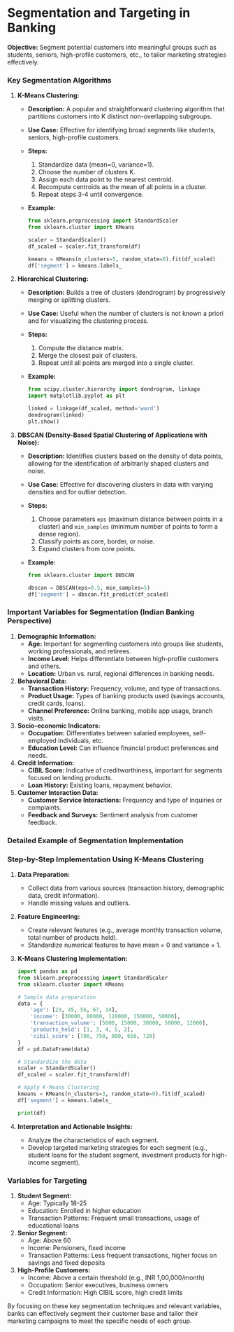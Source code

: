 # Segmentation and Targeting in Banking

**Objective:** Segment potential customers into meaningful groups such as students, seniors, high-profile customers, etc., to tailor marketing strategies effectively.

### Key Segmentation Algorithms

1. **K-Means Clustering:**
    - **Description:** A popular and straightforward clustering algorithm that partitions customers into K distinct non-overlapping subgroups.
    - **Use Case:** Effective for identifying broad segments like students, seniors, high-profile customers.
    - **Steps:**
        1. Standardize data (mean=0, variance=1).
        2. Choose the number of clusters K.
        3. Assign each data point to the nearest centroid.
        4. Recompute centroids as the mean of all points in a cluster.
        5. Repeat steps 3-4 until convergence.
    - **Example:**
        
        ```python
        from sklearn.preprocessing import StandardScaler
        from sklearn.cluster import KMeans
        
        scaler = StandardScaler()
        df_scaled = scaler.fit_transform(df)
        
        kmeans = KMeans(n_clusters=5, random_state=0).fit(df_scaled)
        df['segment'] = kmeans.labels_
        
        ```
        
2. **Hierarchical Clustering:**
    - **Description:** Builds a tree of clusters (dendrogram) by progressively merging or splitting clusters.
    - **Use Case:** Useful when the number of clusters is not known a priori and for visualizing the clustering process.
    - **Steps:**
        1. Compute the distance matrix.
        2. Merge the closest pair of clusters.
        3. Repeat until all points are merged into a single cluster.
    - **Example:**
        
        ```python
        from scipy.cluster.hierarchy import dendrogram, linkage
        import matplotlib.pyplot as plt
        
        linked = linkage(df_scaled, method='ward')
        dendrogram(linked)
        plt.show()
        
        ```
        
3. **DBSCAN (Density-Based Spatial Clustering of Applications with Noise):**
    - **Description:** Identifies clusters based on the density of data points, allowing for the identification of arbitrarily shaped clusters and noise.
    - **Use Case:** Effective for discovering clusters in data with varying densities and for outlier detection.
    - **Steps:**
        1. Choose parameters `eps` (maximum distance between points in a cluster) and `min_samples` (minimum number of points to form a dense region).
        2. Classify points as core, border, or noise.
        3. Expand clusters from core points.
    - **Example:**
        
        ```python
        from sklearn.cluster import DBSCAN
        
        dbscan = DBSCAN(eps=0.5, min_samples=5)
        df['segment'] = dbscan.fit_predict(df_scaled)
        
        ```
        

### Important Variables for Segmentation (Indian Banking Perspective)

1. **Demographic Information:**
    - **Age:** Important for segmenting customers into groups like students, working professionals, and retirees.
    - **Income Level:** Helps differentiate between high-profile customers and others.
    - **Location:** Urban vs. rural, regional differences in banking needs.
2. **Behavioral Data:**
    - **Transaction History:** Frequency, volume, and type of transactions.
    - **Product Usage:** Types of banking products used (savings accounts, credit cards, loans).
    - **Channel Preference:** Online banking, mobile app usage, branch visits.
3. **Socio-economic Indicators:**
    - **Occupation:** Differentiates between salaried employees, self-employed individuals, etc.
    - **Education Level:** Can influence financial product preferences and needs.
4. **Credit Information:**
    - **CIBIL Score:** Indicative of creditworthiness, important for segments focused on lending products.
    - **Loan History:** Existing loans, repayment behavior.
5. **Customer Interaction Data:**
    - **Customer Service Interactions:** Frequency and type of inquiries or complaints.
    - **Feedback and Surveys:** Sentiment analysis from customer feedback.

### Detailed Example of Segmentation Implementation

### Step-by-Step Implementation Using K-Means Clustering

1. **Data Preparation:**
    - Collect data from various sources (transaction history, demographic data, credit information).
    - Handle missing values and outliers.
2. **Feature Engineering:**
    - Create relevant features (e.g., average monthly transaction volume, total number of products held).
    - Standardize numerical features to have mean = 0 and variance = 1.
3. **K-Means Clustering Implementation:**
    
    ```python
    import pandas as pd
    from sklearn.preprocessing import StandardScaler
    from sklearn.cluster import KMeans
    
    # Sample data preparation
    data = {
        'age': [23, 45, 56, 67, 34],
        'income': [30000, 80000, 120000, 150000, 50000],
        'transaction_volume': [5000, 15000, 30000, 50000, 12000],
        'products_held': [1, 3, 4, 5, 2],
        'cibil_score': [700, 750, 800, 650, 720]
    }
    df = pd.DataFrame(data)
    
    # Standardize the data
    scaler = StandardScaler()
    df_scaled = scaler.fit_transform(df)
    
    # Apply K-Means Clustering
    kmeans = KMeans(n_clusters=3, random_state=0).fit(df_scaled)
    df['segment'] = kmeans.labels_
    
    print(df)
    
    ```
    
4. **Interpretation and Actionable Insights:**
    - Analyze the characteristics of each segment.
    - Develop targeted marketing strategies for each segment (e.g., student loans for the student segment, investment products for high-income segment).

### Variables for Targeting

1. **Student Segment:**
    - Age: Typically 18-25
    - Education: Enrolled in higher education
    - Transaction Patterns: Frequent small transactions, usage of educational loans
2. **Senior Segment:**
    - Age: Above 60
    - Income: Pensioners, fixed income
    - Transaction Patterns: Less frequent transactions, higher focus on savings and fixed deposits
3. **High-Profile Customers:**
    - Income: Above a certain threshold (e.g., INR 1,00,000/month)
    - Occupation: Senior executives, business owners
    - Credit Information: High CIBIL score, high credit limits

By focusing on these key segmentation techniques and relevant variables, banks can effectively segment their customer base and tailor their marketing campaigns to meet the specific needs of each group.
